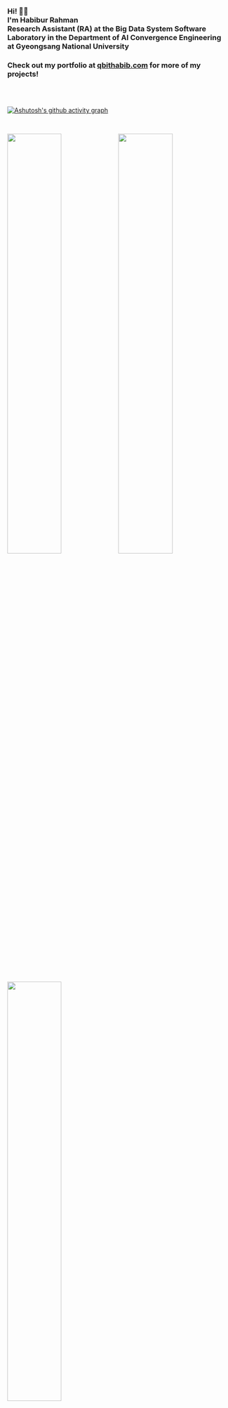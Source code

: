 <!-- <a href="https://AK1.io" rel="akshay2211">![](https://raw.githubusercontent.com/akshay2211/akshay2211.github.io/master/img/banner_dark.png)</a> -->
<h3>Hi! 👋🤓<br>I'm Habibur Rahman<br>Research Assistant (RA) at the Big Data System Software Laboratory in the Department of AI Convergence Engineering at Gyeongsang National University</h3>

<p>
  <h3>
    Check out my portfolio at 
    <a href="https://qbithabib.com">qbithabib.com</a>
    for more of my projects!
  </h3>
</p>

<br/>
<br/>

[![Ashutosh's github activity graph](https://github-readme-activity-graph.vercel.app/graph?username=bithabib&bg_color=ffffff&color=2d202c&line=71416e&point=403d3d&area=true&hide_border=true)](https://github.com/ashutosh00710/github-readme-activity-graph)


<br/>
<p align="left">
  <img width="49.5%" src="https://github-readme-stats.vercel.app/api/top-langs/?username=bithabib&layout=compact"/>
  <img width="49.5%" src="https://github-readme-stats.vercel.app/api?username=bithabib&show_icons=true&count_private=true&hide_border=true" />
  <img width="49.5%" src="https://github-readme-streak-stats.herokuapp.com?user=bithabib&date_format=M%20j%5B%2C%20Y%5D)]" />
</p>
<br>
<p align="center"> 
  Visitor count<br>
  <a href="#"><img src="https://profile-counter.glitch.me/bithabib/count.svg"/></a>
</p>

<h3>Where to find me</h3>
<p><a href="https://github.com/bithabib" target="_blank"><img alt="Github" src="https://img.shields.io/badge/GitHub-%2312100E.svg?&style=for-the-badge&logo=Github&logoColor=white" /></a> </a> <a href="https://www.linkedin.com/in/habibur-rahman-61bb9a114" target="_blank"><img alt="LinkedIn" src="https://img.shields.io/badge/linkedin-%230077B5.svg?&style=for-the-badge&logo=linkedin&logoColor=white" /></a> <a href="https://medium.com/@habib.usa2014" target="_blank"><img alt="Medium" src="https://img.shields.io/badge/medium-%2312100E.svg?&style=for-the-badge&logo=medium&logoColor=white" /></a>
</p>

[**You like what you see? Then nominate me for GitHub Stars!**](https://stars.github.com/bithabib/)<br/>


